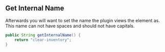 ## Get Internal Name
Afterwards you will want to set the name the plugin views the element as. This name can not have spaces and should not have capitals.
```java
public String getInternalName() {
	return "clear-inventory";
}
```
